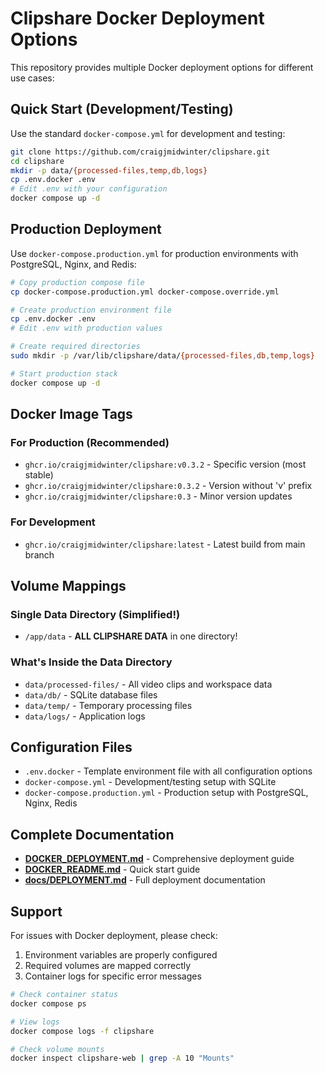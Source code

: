 # Clipshare Docker Deployment Options

This repository provides multiple Docker deployment options for different use cases:

## Quick Start (Development/Testing)

Use the standard `docker-compose.yml` for development and testing:

```bash
git clone https://github.com/craigjmidwinter/clipshare.git
cd clipshare
mkdir -p data/{processed-files,temp,db,logs}
cp .env.docker .env
# Edit .env with your configuration
docker compose up -d
```

## Production Deployment

Use `docker-compose.production.yml` for production environments with PostgreSQL, Nginx, and Redis:

```bash
# Copy production compose file
cp docker-compose.production.yml docker-compose.override.yml

# Create production environment file
cp .env.docker .env
# Edit .env with production values

# Create required directories
sudo mkdir -p /var/lib/clipshare/data/{processed-files,db,temp,logs}

# Start production stack
docker compose up -d
```

## Docker Image Tags

### For Production (Recommended)
- `ghcr.io/craigjmidwinter/clipshare:v0.3.2` - Specific version (most stable)
- `ghcr.io/craigjmidwinter/clipshare:0.3.2` - Version without 'v' prefix
- `ghcr.io/craigjmidwinter/clipshare:0.3` - Minor version updates

### For Development
- `ghcr.io/craigjmidwinter/clipshare:latest` - Latest build from main branch

## Volume Mappings

### Single Data Directory (Simplified!)
- `/app/data` - **ALL CLIPSHARE DATA** in one directory!

### What's Inside the Data Directory
- `data/processed-files/` - All video clips and workspace data
- `data/db/` - SQLite database files  
- `data/temp/` - Temporary processing files
- `data/logs/` - Application logs

## Configuration Files

- `.env.docker` - Template environment file with all configuration options
- `docker-compose.yml` - Development/testing setup with SQLite
- `docker-compose.production.yml` - Production setup with PostgreSQL, Nginx, Redis

## Complete Documentation

- **[DOCKER_DEPLOYMENT.md](./DOCKER_DEPLOYMENT.md)** - Comprehensive deployment guide
- **[DOCKER_README.md](./DOCKER_README.md)** - Quick start guide
- **[docs/DEPLOYMENT.md](./docs/DEPLOYMENT.md)** - Full deployment documentation

## Support

For issues with Docker deployment, please check:
1. Environment variables are properly configured
2. Required volumes are mapped correctly
3. Container logs for specific error messages

```bash
# Check container status
docker compose ps

# View logs
docker compose logs -f clipshare

# Check volume mounts
docker inspect clipshare-web | grep -A 10 "Mounts"
```